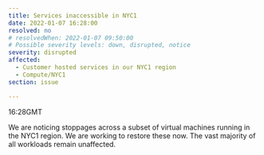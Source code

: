 ```yaml
---
title: Services inaccessible in NYC1
date: 2022-01-07 16:28:00
resolved: no
# resolvedWhen: 2022-01-07 09:50:00
# Possible severity levels: down, disrupted, notice
severity: disrupted
affected:
  - Customer hosted services in our NYC1 region
  - Compute/NYC1
section: issue

---
```

16:28GMT

We are noticing stoppages across a subset of virtual machines running in the NYC1 region. We are working to restore these now. The vast majority of all workloads remain unaffected.
